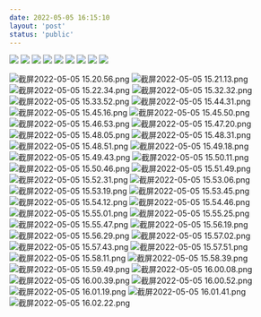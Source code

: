 ```yaml
---
date: 2022-05-05 16:15:10
layout: 'post'
status: 'public'
---
```


![](https://inz.oss-cn-beijing.aliyuncs.com/Images/Basics%20of%20nutrition/%E6%88%AA%E5%B1%8F2022-05-05%2015.20.56.png)
![](https://inz.oss-cn-beijing.aliyuncs.com/Images/Basics%20of%20nutrition/%E6%88%AA%E5%B1%8F2022-05-05%2015.21.13.png)
![](https://inz.oss-cn-beijing.aliyuncs.com/Images/Basics%20of%20nutrition/%E6%88%AA%E5%B1%8F2022-05-05%2015.22.34.png)
![](https://inz.oss-cn-beijing.aliyuncs.com/Images/Basics%20of%20nutrition/%E6%88%AA%E5%B1%8F2022-05-05%2015.32.32.png)
![](https://inz.oss-cn-beijing.aliyuncs.com/Images/Basics%20of%20nutrition/%E6%88%AA%E5%B1%8F2022-05-05%2015.33.52.png)
![](https://inz.oss-cn-beijing.aliyuncs.com/Images/Basics%20of%20nutrition/%E6%88%AA%E5%B1%8F2022-05-05%2015.44.31.png)
![](https://inz.oss-cn-beijing.aliyuncs.com/Images/Basics%20of%20nutrition/%E6%88%AA%E5%B1%8F2022-05-05%2015.45.16.png)
![](https://inz.oss-cn-beijing.aliyuncs.com/Images/Basics%20of%20nutrition/%E6%88%AA%E5%B1%8F2022-05-05%2015.45.50.png)
![](https://inz.oss-cn-beijing.aliyuncs.com/Images/Basics%20of%20nutrition/%E6%88%AA%E5%B1%8F2022-05-05%2015.46.53.png)



![截屏2022-05-05 15.20.56.png](https://s2.loli.net/2022/05/05/hKQAwqDSPWJxXda.png)
![截屏2022-05-05 15.21.13.png](https://s2.loli.net/2022/05/05/UpJHh8yZLds9eDt.png)
![截屏2022-05-05 15.22.34.png](https://s2.loli.net/2022/05/05/fYaZi7Kdgbcjux5.png)
![截屏2022-05-05 15.32.32.png](https://s2.loli.net/2022/05/05/dZf69IToj1mQ2tJ.png)
![截屏2022-05-05 15.33.52.png](https://s2.loli.net/2022/05/05/M7Wngv2EtKYXcbw.png)
![截屏2022-05-05 15.44.31.png](https://s2.loli.net/2022/05/05/U3iraTFEhs1yg9H.png)
![截屏2022-05-05 15.45.16.png](https://s2.loli.net/2022/05/05/l5M8ZTU91SFx2Og.png)
![截屏2022-05-05 15.45.50.png](https://s2.loli.net/2022/05/05/roy85Qz3ticBGFd.png)
![截屏2022-05-05 15.46.53.png](https://s2.loli.net/2022/05/05/C2Zm7aeghdFpsEu.png)
![截屏2022-05-05 15.47.20.png](https://s2.loli.net/2022/05/05/htwqzPCjM6SBnpU.png)
![截屏2022-05-05 15.48.05.png](https://s2.loli.net/2022/05/05/oUlJdMI2TiDEtbX.png)
![截屏2022-05-05 15.48.31.png](https://s2.loli.net/2022/05/05/mlZkv9qL7MnP2rb.png)
![截屏2022-05-05 15.48.51.png](https://s2.loli.net/2022/05/05/Imbf4q1dJGnrh7E.png)
![截屏2022-05-05 15.49.18.png](https://s2.loli.net/2022/05/05/VcHJC1SrXnTtFuz.png)
![截屏2022-05-05 15.49.43.png](https://s2.loli.net/2022/05/05/wr685gUec9KsMIx.png)
![截屏2022-05-05 15.50.11.png](https://s2.loli.net/2022/05/05/3YRqDMBz5gAyFp7.png)
![截屏2022-05-05 15.50.46.png](https://s2.loli.net/2022/05/05/WQtawSVMiqpN48R.png)
![截屏2022-05-05 15.51.49.png](https://s2.loli.net/2022/05/05/y3vZOdJun58iTtp.png)
![截屏2022-05-05 15.52.31.png](https://s2.loli.net/2022/05/05/OduTy8YmVWxg3bw.png)
![截屏2022-05-05 15.53.06.png](https://s2.loli.net/2022/05/05/hcor6QkyAsIbz3E.png)
![截屏2022-05-05 15.53.19.png](https://s2.loli.net/2022/05/05/YycQO1eL7bhz3jC.png)
![截屏2022-05-05 15.53.45.png](https://s2.loli.net/2022/05/05/GFpTS2sb3eE6Kzt.png)
![截屏2022-05-05 15.54.12.png](https://s2.loli.net/2022/05/05/p6klByYQhTfXwRL.png)
![截屏2022-05-05 15.54.46.png](https://s2.loli.net/2022/05/05/PK8mIqy1JDWevRx.png)
![截屏2022-05-05 15.55.01.png](https://s2.loli.net/2022/05/05/PumkVJXzKxn9Bl8.png)
![截屏2022-05-05 15.55.25.png](https://s2.loli.net/2022/05/05/Bi87wmogO5jQeAP.png)
![截屏2022-05-05 15.55.47.png](https://s2.loli.net/2022/05/05/OQdxTfwjgRtD7k1.png)
![截屏2022-05-05 15.56.19.png](https://s2.loli.net/2022/05/05/3qljcoJn2OzPUV7.png)
![截屏2022-05-05 15.56.29.png](https://s2.loli.net/2022/05/05/dP4D7nUxR3c1kya.png)
![截屏2022-05-05 15.57.02.png](https://s2.loli.net/2022/05/05/aDuLUdIcHZMOECq.png)
![截屏2022-05-05 15.57.43.png](https://s2.loli.net/2022/05/05/N2vBO5PUEu4GwbR.png)
![截屏2022-05-05 15.57.51.png](https://s2.loli.net/2022/05/05/dowG3rZ5UMCYBzD.png)
![截屏2022-05-05 15.58.11.png](https://s2.loli.net/2022/05/05/mlKxcPZ2d8jG3Dn.png)
![截屏2022-05-05 15.58.39.png](https://s2.loli.net/2022/05/05/Kn1xVlX9F4dPGyR.png)
![截屏2022-05-05 15.59.49.png](https://s2.loli.net/2022/05/05/rVsKjCLiHQkNnR1.png)
![截屏2022-05-05 16.00.08.png](https://s2.loli.net/2022/05/05/3XexglkjDHs6rQ8.png)
![截屏2022-05-05 16.00.39.png](https://s2.loli.net/2022/05/05/DQ8uhKH3UYS7yA6.png)
![截屏2022-05-05 16.00.52.png](https://s2.loli.net/2022/05/05/xqmYH5hbWny6AkE.png)
![截屏2022-05-05 16.01.19.png](https://s2.loli.net/2022/05/05/oxUL95VJXIvAsZT.png)
![截屏2022-05-05 16.01.41.png](https://s2.loli.net/2022/05/05/8xnT4kbCoJ3UtMs.png)
![截屏2022-05-05 16.02.22.png](https://s2.loli.net/2022/05/05/NteqPGHQwlmBDXk.png)

